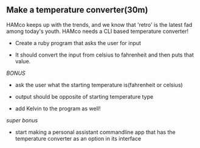## Make a temperature converter(30m)

HAMco keeps up with the trends, and we know that 'retro' is the latest fad among today's youth. HAMco needs a CLI based temperature converter!

- Create a ruby program that asks the user for input

- It should convert the input from celsius to fahrenheit and then puts that value.

*BONUS*

- ask the user what the starting temperature is(fahrenheit or celsius)

- output should be opposite of starting temperature type

- add Kelvin to the program as well!

*super bonus*

- start making a personal assistant commandline app that has the temperature converter as an option in its interface
